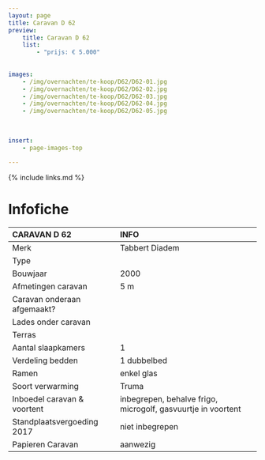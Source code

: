 ```yaml
---
layout: page
title: Caravan D 62
preview: 
    title: Caravan D 62
    list:
        - "prijs: € 5.000"
        
        
images:
    - /img/overnachten/te-koop/D62/D62-01.jpg
    - /img/overnachten/te-koop/D62/D62-02.jpg
    - /img/overnachten/te-koop/D62/D62-03.jpg
    - /img/overnachten/te-koop/D62/D62-04.jpg
    - /img/overnachten/te-koop/D62/D62-05.jpg
    
    
    
insert:
    - page-images-top
    
---
```


{% include links.md %}



# Infofiche 

CARAVAN D 62                | INFO        | 
:---------------------------|:------------|
Merk                        |Tabbert Diadem
Type                        |
Bouwjaar                    |2000
Afmetingen caravan          |5 m
Caravan onderaan afgemaakt? |
Lades onder caravan         |
Terras                      |
Aantal slaapkamers          |1
Verdeling bedden            |1 dubbelbed
Ramen                       |enkel glas
Soort verwarming            |Truma
Inboedel caravan & voortent           |inbegrepen, behalve frigo, microgolf, gasvuurtje in voortent
Standplaatsvergoeding 2017  |niet inbegrepen
Papieren Caravan            |aanwezig